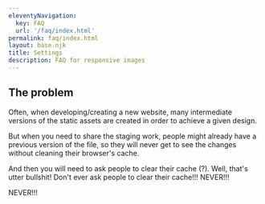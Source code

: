 ```yaml
---
eleventyNavigation:
  key: FAQ
  url: '/faq/index.html'
permalink: faq/index.html
layout: base.njk
title: Settings
description: FAQ for responsive images
---
```

<section>
  <div class="container text--center">
    <h2 class="text--center">The problem</h2>
    <p class="text--center">Often, when developing/creating a new website, many intermediate versions of the static assets are created in order to achieve a given design.</p>
    <p>But when you need to share the staging work, people might already have a previous version of the file, so they will never get to see the changes without cleaning their browser's cache.</p>
    <p>And then you will need to ask people to clear their cache (?). Well, that's utter bullshit! Don't ever ask people to clear their cache!!! NEVER!!!</p>
    <p>NEVER!!!</p>
  </div>
</section>
